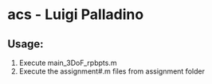 # acs - Luigi Palladino

## Usage:

1. Execute main_3DoF_rpbpts.m
2. Execute the assignment#.m files from assignment folder
